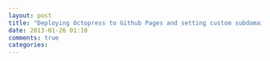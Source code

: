 ```yaml
---
layout: post
title: "Deploying Octopress to Github Pages and setting custom subdomain CNAME"
date: 2013-01-26 01:10
comments: true
categories: 
---
```

